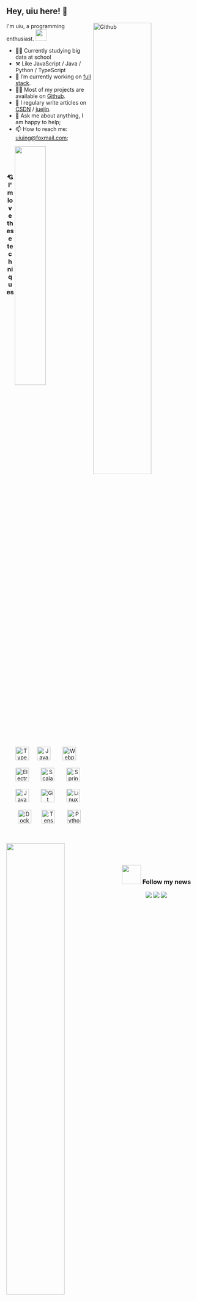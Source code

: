 
## Hey, uiu here! :wave:





<img width="55%" align="right" alt="Github" src="https://user-images.githubusercontent.com/73827386/155872922-938f8042-88d5-47dd-b97c-b41aaaf8b87a.png" />

I'm uiu, a programming enthusiast. <img src="https://media.giphy.com/media/WUlplcMpOCEmTGBtBW/giphy.gif" width="30"> 


-   👨‍🎓 Currently studying big data at school
-   ⚒️ Like JavaScript / Java / Python / TypeScript
-   🔭 I’m currently working on <a href="https://www.w3schools.com/whatis/whatis_fullstack.asp" target="_blank">full stack</a>.
-   👨‍💻 Most of my projects are available on <a href="https://github.com/uiuing" target="_blank">Github</a>.
-   🌟 I regulary write articles on <a href="https://uiuing.blog.csdn.net/" target="_blank">CSDN</a> / <a href="https://juejin.cn/user/4037839851890990" target="_blank">juejin</a>.
-   💬 Ask me about anything, I am happy to help;
-   📫 How to reach me: uiuing@foxmail.com;


<a href="https://github.com/uiuing" target="view_window"><img align="right" width="40%" src="https://github-readme-stats.vercel.app/api/top-langs/?username=uiuing&hide=css,html&hide_border=true" draggable="false"></a>

<br/>
 
 <a href="https://github.com/uiuing" target="view_window"><img align="left"  width="55%" src="https://github-readme-stats.vercel.app/api?username=uiuing&count_private=true&show_icons=true&hide=issues&hide_border=true" draggable="false"></a>
 
<div align="center">  
 
 <br/>
 
<h3>💘 I'm love these techniques </h3>
<img style="margin: 0px" src="https://profilinator.rishav.dev/skills-assets/typescript-original.svg" alt="TypeScript" height="35" />  &nbsp;
<img style="margin: 10px" src="https://profilinator.rishav.dev/skills-assets/javascript-original.svg" alt="JavaScript" height="35" />  &nbsp;
<img style="margin: 10px" src="https://profilinator.rishav.dev/skills-assets/webpack-original.svg" alt="Webpack" height="35" />  &nbsp;
<img style="margin: 10px" src="https://profilinator.rishav.dev/skills-assets/electron-original.svg" alt="Electron" height="35" />  &nbsp;
<img style="margin: 10px" src="https://profilinator.rishav.dev/skills-assets/scala-original-wordmark.svg" alt="Scala" height="35" />  &nbsp;
<img style="margin: 10px" src="https://profilinator.rishav.dev/skills-assets/springio-icon.svg" alt="Spring" height="35" />  &nbsp;
<img style="margin: 10px" src="https://profilinator.rishav.dev/skills-assets/java-original-wordmark.svg" alt="Java" height="35" /> &nbsp; 
<img style="margin: 10px" src="https://profilinator.rishav.dev/skills-assets/git-scm-icon.svg" alt="Git" height="35" />  &nbsp;
<img style="margin: 10px" src="https://profilinator.rishav.dev/skills-assets/linux-original.svg" alt="Linux" height="35" />  &nbsp;
<img style="margin: 10px" src="https://profilinator.rishav.dev/skills-assets/docker-original-wordmark.svg" alt="Docker" height="35" />&nbsp;  
<img style="margin: 10px" src="https://profilinator.rishav.dev/skills-assets/tensorflow-icon.svg" alt="TensorFlow" height="35" />  &nbsp;
<img style="margin: 10px" src="https://profilinator.rishav.dev/skills-assets/python-original.svg" alt="Python" height="35" /> 
</div>
 
 
<br/>

<br/> 

<br/> 

<br/> 

<div align="center">
<h3> <img src="https://media.giphy.com/media/VgCDAzcKvsR6OM0uWg/giphy.gif" width="50">  Follow my news </h3>
 
![](https://img.shields.io/badge/CSDN-%E5%85%A8%E6%A0%88%E9%A2%86%E5%9F%9F%E6%96%B0%E6%98%9F%E5%88%9B%E4%BD%9C%E8%80%85-red)
![](https://img.shields.io/badge/%E6%8E%98%E9%87%91-%E4%BC%98%E8%B4%A8%E5%8D%9A%E4%B8%BB-blue)
![](https://img.shields.io/badge/GitHub-Coding%20creates%20value-green)

</div>








